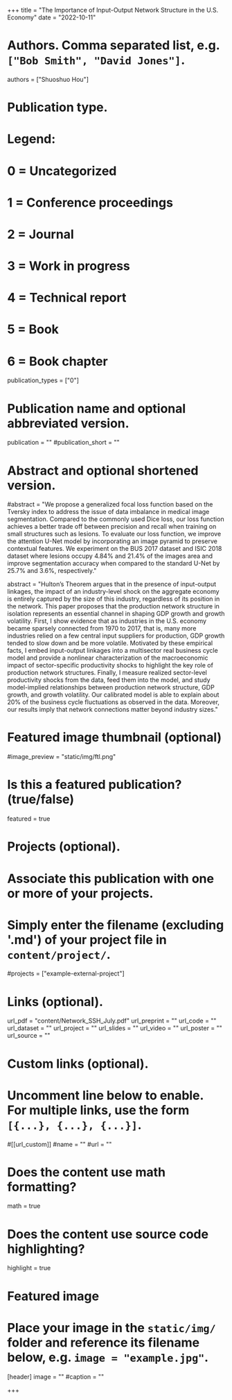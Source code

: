 +++
title = "The Importance of Input-Output Network Structure in the U.S. Economy"
date = "2022-10-11"

# Authors. Comma separated list, e.g. `["Bob Smith", "David Jones"]`.

authors = ["Shuoshuo Hou"]

# Publication type.
# Legend:
# 0 = Uncategorized
# 1 = Conference proceedings
# 2 = Journal
# 3 = Work in progress
# 4 = Technical report
# 5 = Book
# 6 = Book chapter
publication_types = ["0"]

# Publication name and optional abbreviated version.
publication = ""
#publication_short = ""

# Abstract and optional shortened version.

#abstract = "We propose a generalized focal loss function based on the Tversky index to address the issue of data imbalance in medical image segmentation. Compared to the commonly used Dice loss, our loss function achieves a better trade off between precision and recall when training on small structures such as lesions. To evaluate our loss function, we improve the attention U-Net model by incorporating an image pyramid to preserve contextual features. We experiment on the BUS 2017 dataset and ISIC 2018 dataset where lesions occupy 4.84% and 21.4% of the images area and improve segmentation accuracy when compared to the standard U-Net by 25.7% and 3.6%, respectively."

abstract = "Hulton’s Theorem argues that in the presence of input-output linkages, the impact of an industry-level shock on the aggregate economy is entirely captured by the size of this industry, regardless of its position in the network. This paper proposes that the production network structure in isolation represents an essential channel in shaping GDP growth and growth volatility. First, I show evidence that as industries in the U.S. economy became sparsely connected from 1970 to 2017, that is, many more industries relied on a few central input suppliers for production, GDP growth tended to slow down and be more volatile. Motivated by these empirical facts, I embed input-output linkages into a multisector real business cycle model and provide a nonlinear characterization of the macroeconomic impact of sector-specific productivity shocks to highlight the key role of production network structures. Finally, I measure realized sector-level productivity shocks from the data, feed them into the model, and study model-implied relationships between production network structure, GDP growth, and growth volatility. Our calibrated model is able to explain about 20% of the business cycle fluctuations as observed in the data. Moreover, our results imply that network connections matter beyond industry sizes."

# Featured image thumbnail (optional)
#image_preview = "static/img/ftl.png"

# Is this a featured publication? (true/false)
featured = true

# Projects (optional).
#   Associate this publication with one or more of your projects.
#   Simply enter the filename (excluding '.md') of your project file in `content/project/`.
#projects = ["example-external-project"]

# Links (optional).
url_pdf = "content/Network_SSH_July.pdf"
url_preprint = ""
url_code = ""
url_dataset = ""
url_project = ""
url_slides = ""
url_video = ""
url_poster = ""
url_source = ""

# Custom links (optional).
#   Uncomment line below to enable. For multiple links, use the form `[{...}, {...}, {...}]`.
#[[url_custom]]
#name = ""
#url = ""

# Does the content use math formatting?
math = true

# Does the content use source code highlighting?
highlight = true
  
# Featured image
# Place your image in the `static/img/` folder and reference its filename below, e.g. `image = "example.jpg"`.
[header]
image = ""
#caption = ""

+++
 
